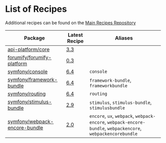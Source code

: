 # List of Recipes

Additional recipes can be found on the [Main Recipes Repository](https://github.com/symfony/recipes/blob/flex/main/RECIPES.md)

| Package | Latest Recipe | Aliases |
| --- | --- | --- |
| [api-platform/core](https://packagist.org/packages/api-platform/core) | [3.3](api-platform/core/3.3) |  |
| [forumify/forumify-platform](https://packagist.org/packages/forumify/forumify-platform) | [0.3](forumify/forumify-platform/0.3) |  |
| [symfony/console](https://packagist.org/packages/symfony/console) | [6.4](symfony/console/6.4) | `console` |
| [symfony/framework-bundle](https://packagist.org/packages/symfony/framework-bundle) | [6.4](symfony/framework-bundle/6.4) | `framework-bundle`, `frameworkbundle` |
| [symfony/routing](https://packagist.org/packages/symfony/routing) | [6.4](symfony/routing/6.4) | `routing` |
| [symfony/stimulus-bundle](https://packagist.org/packages/symfony/stimulus-bundle) | [2.9](symfony/stimulus-bundle/2.9) | `stimulus`, `stimulus-bundle`, `stimulusbundle` |
| [symfony/webpack-encore-bundle](https://packagist.org/packages/symfony/webpack-encore-bundle) | [2.0](symfony/webpack-encore-bundle/2.0) | `encore`, `ux`, `webpack`, `webpack-encore`, `webpack-encore-bundle`, `webpackencore`, `webpackencorebundle` |